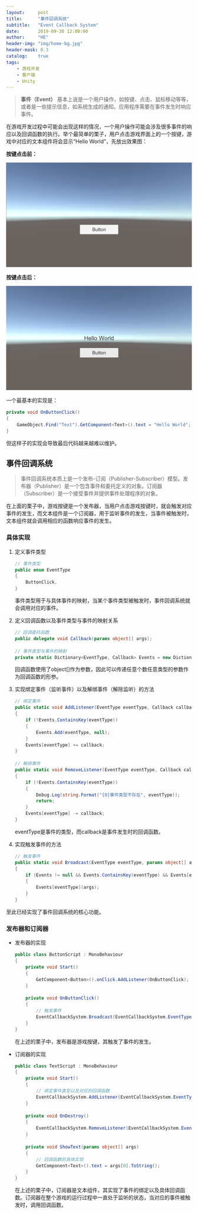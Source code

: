 ```yaml
---
layout:     post
title:      "事件回调系统"
subtitle:   "Event Callback System"
date:       2019-09-30 12:00:00
author:     "HE"
header-img: "img/home-bg.jpg"
header-mask: 0.3
catalog:    true
tags:
    - 游戏开发
    - 客户端
    - Unity
---
```


> **事件（Event）** 基本上说是一个用户操作，如按键、点击、鼠标移动等等，或者是一些提示信息，如系统生成的通知。应用程序需要在事件发生时响应事件。

在游戏开发过程中可能会出现这样的情况，一个用户操作可能会涉及很多事件的响应以及回调函数的执行。举个最简单的栗子，用户点击游戏界面上的一个按键，游戏中对应的文本组件将会显示“Hello World”，先放出效果图：

**按键点击前：**

![ButtonUnclick](/img/event-callback-system/ButtonUnclick.png)

**按键点击后：**

![ButtonClick](/img/event-callback-system/ButtonClick.png)



一个最基本的实现是：

```c#
private void OnButtonClick()
{
    GameObject.Find("Text").GetComponent<Text>().text = "Hello World";
}
```

但这样子的实现会导致最后代码越来越难以维护。



## 事件回调系统

> 事件回调系统本质上是一个发布-订阅（Publisher-Subscriber）模型。发布器（Publisher）是一个包含事件和委托定义的对象。订阅器（Subscriber）是一个接受事件并提供事件处理程序的对象。

在上面的栗子中，游戏按键是一个发布器，当用户点击游戏按键时，就会触发对应事件的发生，而文本组件是一个订阅器，用于监听事件的发生，当事件被触发时，文本组件就会调用相应的函数响应事件的发生。

### 具体实现

1. 定义事件类型

   ```c#
   // 事件类型
   public enum EventType
   {
       ButtonClick,
   }
   ```

   事件类型用于与具体事件的映射，当某个事件类型被触发时，事件回调系统就会调用对应的事件。

2. 定义回调函数以及事件类型与事件的映射关系

   ```c#
   // 回调委托函数
   public delegate void Callback(params object[] args);
   
   // 事件类型与事件的映射
   private static Dictionary<EventType, Callback> Events = new Dictionary<EventType, Callback>();
   ```

   回调函数使用了object[]作为参数，因此可以传递任意个数任意类型的参数作为回调函数的形参。

3. 实现绑定事件（监听事件）以及解绑事件（解除监听）的方法

   ```c#
   // 绑定事件
   public static void AddListener(EventType eventType, Callback callback)
   {
       if (!Events.ContainsKey(eventType))
       {
           Events.Add(eventType, null);
       }
       Events[eventType] += callback;
   }
   
   // 解绑事件
   public static void RemoveListener(EventType eventType, Callback callback)
   {
       if (!Events.ContainsKey(eventType))
       {
           Debug.Log(string.Format("{0}事件类型不存在", eventType));
           return;
       }
       Events[eventType] -= callback;
   }
   ```

   eventType是事件的类型，而callback是事件发生时的回调函数。

4. 实现触发事件的方法

   ```c#
   // 触发事件
   public static void Broadcast(EventType eventType, params object[] args)
   {
       if (Events != null && Events.ContainsKey(eventType) && Events[eventType] != null)
       {
           Events[eventType](args);
       }
   }
   ```

至此已经实现了事件回调系统的核心功能。

### 发布器和订阅器

* 发布器的实现

  ```c#
  public class ButtonScript : MonoBehaviour
  {
      private void Start()
      {
          GetComponent<Button>().onClick.AddListener(OnButtonClick);
      }
  
      private void OnButtonClick()
      {
          // 触发事件
          EventCallbackSystem.Broadcast(EventCallbackSystem.EventType.ButtonClick, "Hello World");
      }
  }
  ```

  在上述的栗子中，发布器是游戏按键，其触发了事件的发生。

* 订阅器的实现

  ```c#
  public class TextScript : MonoBehaviour
  {
      private void Start()
      {
          // 绑定事件类型以及对应的回调函数
          EventCallbackSystem.AddListener(EventCallbackSystem.EventType.ButtonClick, ShowText);
      }
  
      private void OnDestroy()
      {
          EventCallbackSystem.RemoveListener(EventCallbackSystem.EventType.ButtonClick, ShowText);
      }
  
      private void ShowText(params object[] args)
      {
          // 回调函数的具体实现
          GetComponent<Text>().text = args[0].ToString();
      }
  }
  ```

  在上述的栗子中，订阅器是文本组件，其实现了事件的绑定以及具体回调函数。订阅器在整个游戏的运行过程中一直处于监听的状态，当对应的事件被触发时，调用回调函数。

